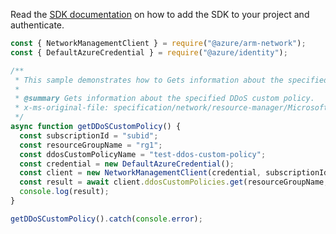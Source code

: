 Read the [SDK documentation](https://github.com/Azure/azure-sdk-for-js/blob/%40azure%2Farm-network_28.0.0/sdk/network/arm-network/README.md) on how to add the SDK to your project and authenticate.

```javascript
const { NetworkManagementClient } = require("@azure/arm-network");
const { DefaultAzureCredential } = require("@azure/identity");

/**
 * This sample demonstrates how to Gets information about the specified DDoS custom policy.
 *
 * @summary Gets information about the specified DDoS custom policy.
 * x-ms-original-file: specification/network/resource-manager/Microsoft.Network/stable/2021-08-01/examples/DdosCustomPolicyGet.json
 */
async function getDDoSCustomPolicy() {
  const subscriptionId = "subid";
  const resourceGroupName = "rg1";
  const ddosCustomPolicyName = "test-ddos-custom-policy";
  const credential = new DefaultAzureCredential();
  const client = new NetworkManagementClient(credential, subscriptionId);
  const result = await client.ddosCustomPolicies.get(resourceGroupName, ddosCustomPolicyName);
  console.log(result);
}

getDDoSCustomPolicy().catch(console.error);
```
